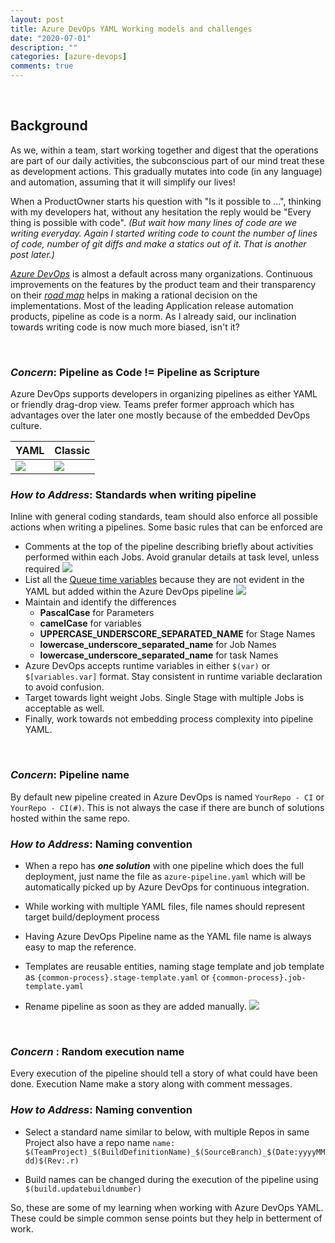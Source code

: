```yaml
---
layout: post
title: Azure DevOps YAML Working models and challenges
date: "2020-07-01"
description: ""
categories: [azure-devops]
comments: true
---
```

<!-- Post Content -->

<br/>

## Background
As we, within a team, start working together and digest that the operations are part of our daily activities, the subconscious part of our mind treat these as development actions. This gradually mutates into code (in any language) and automation, assuming that it will simplify our lives! 

When a ProductOwner starts his question with "Is it possible to ...", thinking with my developers hat, without any hesitation the reply would be "Every thing is possible with code". _(But wait how many lines of code are we writing everyday. Again I started writing code to count the number of lines of code, number of git diffs and make a statics out of it. That is another post later.)_

_[Azure DevOps](https://dev.azure.com)_ is almost a default across many organizations. Continuous improvements on the features by the product team and their transparency on their _[road map](https://dev.azure.com/mseng/AzureDevOpsRoadmap/_workitems/recentlyupdated)_ helps in making a rational decision on the implementations. Most of the leading Application release automation products, pipeline as code is a norm. As I already said, our inclination towards writing code is now much more biased, isn't it? 

<br/>

### _Concern_: __Pipeline as Code != Pipeline as Scripture__

Azure DevOps supports developers in organizing pipelines as either YAML or friendly drag-drop view. Teams prefer former approach which has advantages over the later one mostly because of the embedded DevOps culture.

|   YAML   |    Classic   |
|---|---|
|![](../../assets2020-07-02-AzDevops-Yaml-Build.jpg)|![](../../assets2020-07-02-AzDevops-Classic-Build.jpg)|

### _How to Address_: __Standards when writing pipeline__

Inline with general coding standards, team should also enforce all possible actions when writing a pipelines. Some basic rules that can be enforced are 
 - Comments at the top of the pipeline describing briefly about activities performed within each Jobs. Avoid granular details at task level, unless required
 ![](../../assets2020-07-02-AzDevops-Yaml-Comments.jpg)
 - List all the [Queue time variables](https://docs.microsoft.com/en-us/azure/devops/pipelines/process/variables?view=azure-devops&tabs=yaml%2Cbatch#allow-at-queue-time) because they are not evident in the YAML but added within the Azure DevOps pipeline
    ![](../../assets2020-07-02-AzDevops-Yaml-Queuetime-Var.jpg)
 - Maintain and identify the differences
    - __PascalCase__ for Parameters
    - __camelCase__ for variables
    - __UPPERCASE_UNDERSCORE_SEPARATED_NAME__ for Stage Names
    - __lowercase_underscore_separated_name__ for Job Names
    - __lowercase_underscore_separated_name__ for task Names
 - Azure DevOps accepts runtime variables in either ``` $(var) ``` or ``` $[variables.var] ``` format. Stay consistent in runtime variable declaration to avoid confusion. 
 - Target towards light weight Jobs. Single Stage with multiple Jobs is acceptable as well.
 - Finally, work towards not embedding process complexity into pipeline YAML.
 
 <br/>

### _Concern_: __Pipeline name__

By default new pipeline created in Azure DevOps is named ```YourRepo - CI``` or ```YourRepo - CI(#)```. This is not always the case if there are bunch of solutions hosted within the same repo. 

### _How to Address_: __Naming convention__
- When a repo has **_one solution_** with one pipeline which does the full deployment, just name the file as ```azure-pipeline.yaml``` which will be automatically picked up by Azure DevOps for continuous integration.

- While working with multiple YAML files, file names should represent target build/deployment process

- Having Azure DevOps Pipeline name as the YAML file name is always easy to map the reference.

- Templates are reusable entities, naming stage template and job template as ```{common-process}.stage-template.yaml``` or ```{common-process}.job-template.yaml```

- Rename pipeline as soon as they are added manually. 
![](2020-07-02-AzDevops-Yaml-PipelineName)

<br/>

### _Concern_ : __Random execution name__
Every execution of the pipeline should tell a story of what could have been done. Execution Name make a story along with comment messages. 

### _How to Address_: __Naming convention__
- Select a standard name similar to below, with multiple Repos in same Project also have a repo name
    ```name: $(TeamProject)_$(BuildDefinitionName)_$(SourceBranch)_$(Date:yyyyMMdd)$(Rev:.r)```

- Build names can be changed during the execution of the pipeline using ```$(build.updatebuildnumber)```

So, these are some of my learning when working with Azure DevOps YAML. These could be simple common sense points but they help in betterment of work.
